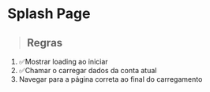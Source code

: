 # Splash Page

> ## Regras 
1. ✅Mostrar loading ao iniciar
2. ✅Chamar o carregar dados da conta atual
3. Navegar para a página correta ao final do carregamento
